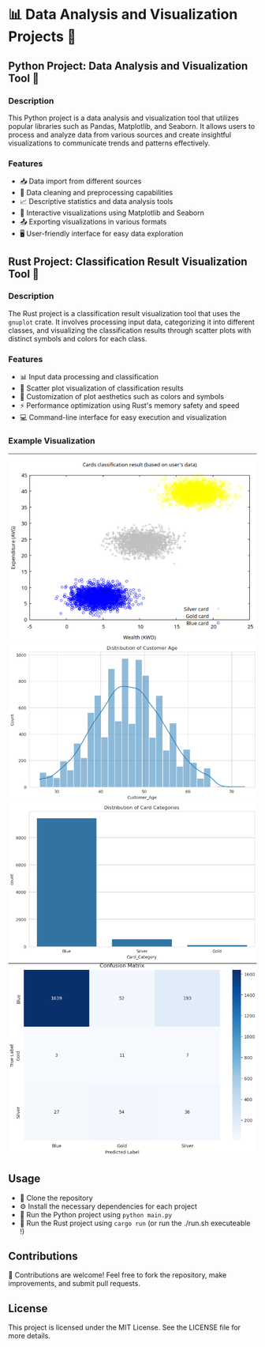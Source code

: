 # 📊 Data Analysis and Visualization Projects 🦾

## Python Project: Data Analysis and Visualization Tool 🐍

### Description
This Python project is a data analysis and visualization tool that utilizes popular libraries such as Pandas, Matplotlib, and Seaborn. It allows users to process and analyze data from various sources and create insightful visualizations to communicate trends and patterns effectively.

### Features
- 📥 Data import from different sources
- 🧹 Data cleaning and preprocessing capabilities
- 📈 Descriptive statistics and data analysis tools
- 🎨 Interactive visualizations using Matplotlib and Seaborn
- 📤 Exporting visualizations in various formats
- 🖥️ User-friendly interface for easy data exploration

## Rust Project: Classification Result Visualization Tool 🦀

### Description
The Rust project is a classification result visualization tool that uses the `gnuplot` crate. It involves processing input data, categorizing it into different classes, and visualizing the classification results through scatter plots with distinct symbols and colors for each class.

### Features
- 📊 Input data processing and classification
- 🌌 Scatter plot visualization of classification results
- 🎨 Customization of plot aesthetics such as colors and symbols
- ⚡ Performance optimization using Rust's memory safety and speed
- 💻 Command-line interface for easy execution and visualization

### Example Visualization
![Rust Project Visualization](AiDemo/Clustering.png)
![Python Project Visualization](AiDemo/RegressionModel1.png)
![Python Project Visualization](AiDemo/RegressionModel2.png)
![Python Project Visualization](AiDemo/RegressionModel3.png)


## Usage
- 🚀 Clone the repository
- ⚙️ Install the necessary dependencies for each project
- 🐍 Run the Python project using `python main.py`
- 🦀 Run the Rust project using `cargo run` (or run the ./run.sh executeable !)

## Contributions
🎉 Contributions are welcome! Feel free to fork the repository, make improvements, and submit pull requests.

## License
This project is licensed under the MIT License. See the LICENSE file for more details.
